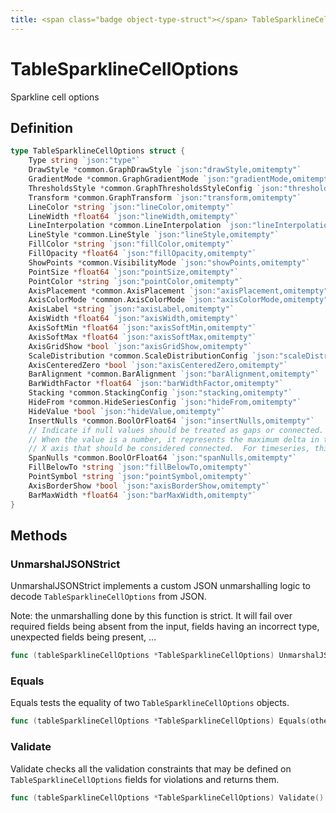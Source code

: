 ```yaml
---
title: <span class="badge object-type-struct"></span> TableSparklineCellOptions
---
```

# <span class="badge object-type-struct"></span> TableSparklineCellOptions

Sparkline cell options

## Definition

```go
type TableSparklineCellOptions struct {
    Type string `json:"type"`
    DrawStyle *common.GraphDrawStyle `json:"drawStyle,omitempty"`
    GradientMode *common.GraphGradientMode `json:"gradientMode,omitempty"`
    ThresholdsStyle *common.GraphThresholdsStyleConfig `json:"thresholdsStyle,omitempty"`
    Transform *common.GraphTransform `json:"transform,omitempty"`
    LineColor *string `json:"lineColor,omitempty"`
    LineWidth *float64 `json:"lineWidth,omitempty"`
    LineInterpolation *common.LineInterpolation `json:"lineInterpolation,omitempty"`
    LineStyle *common.LineStyle `json:"lineStyle,omitempty"`
    FillColor *string `json:"fillColor,omitempty"`
    FillOpacity *float64 `json:"fillOpacity,omitempty"`
    ShowPoints *common.VisibilityMode `json:"showPoints,omitempty"`
    PointSize *float64 `json:"pointSize,omitempty"`
    PointColor *string `json:"pointColor,omitempty"`
    AxisPlacement *common.AxisPlacement `json:"axisPlacement,omitempty"`
    AxisColorMode *common.AxisColorMode `json:"axisColorMode,omitempty"`
    AxisLabel *string `json:"axisLabel,omitempty"`
    AxisWidth *float64 `json:"axisWidth,omitempty"`
    AxisSoftMin *float64 `json:"axisSoftMin,omitempty"`
    AxisSoftMax *float64 `json:"axisSoftMax,omitempty"`
    AxisGridShow *bool `json:"axisGridShow,omitempty"`
    ScaleDistribution *common.ScaleDistributionConfig `json:"scaleDistribution,omitempty"`
    AxisCenteredZero *bool `json:"axisCenteredZero,omitempty"`
    BarAlignment *common.BarAlignment `json:"barAlignment,omitempty"`
    BarWidthFactor *float64 `json:"barWidthFactor,omitempty"`
    Stacking *common.StackingConfig `json:"stacking,omitempty"`
    HideFrom *common.HideSeriesConfig `json:"hideFrom,omitempty"`
    HideValue *bool `json:"hideValue,omitempty"`
    InsertNulls *common.BoolOrFloat64 `json:"insertNulls,omitempty"`
    // Indicate if null values should be treated as gaps or connected.
    // When the value is a number, it represents the maximum delta in the
    // X axis that should be considered connected.  For timeseries, this is milliseconds
    SpanNulls *common.BoolOrFloat64 `json:"spanNulls,omitempty"`
    FillBelowTo *string `json:"fillBelowTo,omitempty"`
    PointSymbol *string `json:"pointSymbol,omitempty"`
    AxisBorderShow *bool `json:"axisBorderShow,omitempty"`
    BarMaxWidth *float64 `json:"barMaxWidth,omitempty"`
}
```
## Methods

### <span class="badge object-method"></span> UnmarshalJSONStrict

UnmarshalJSONStrict implements a custom JSON unmarshalling logic to decode `TableSparklineCellOptions` from JSON.

Note: the unmarshalling done by this function is strict. It will fail over required fields being absent from the input, fields having an incorrect type, unexpected fields being present, …

```go
func (tableSparklineCellOptions *TableSparklineCellOptions) UnmarshalJSONStrict(raw []byte) error
```

### <span class="badge object-method"></span> Equals

Equals tests the equality of two `TableSparklineCellOptions` objects.

```go
func (tableSparklineCellOptions *TableSparklineCellOptions) Equals(other TableSparklineCellOptions) bool
```

### <span class="badge object-method"></span> Validate

Validate checks all the validation constraints that may be defined on `TableSparklineCellOptions` fields for violations and returns them.

```go
func (tableSparklineCellOptions *TableSparklineCellOptions) Validate() error
```

